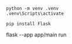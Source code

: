 
```
python -m venv .venv
.venv\Scripts\activate
```
```
pip install Flask
```
flask --app app/main run